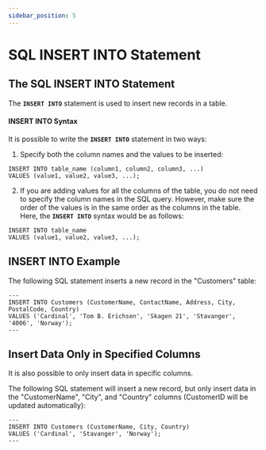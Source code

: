 ```yaml
---
sidebar_position: 5
---
```


# SQL INSERT INTO Statement

## The SQL INSERT INTO Statement

The **`INSERT INTO`** statement is used to insert new records in a table.

#### INSERT INTO Syntax

It is possible to write the **`INSERT INTO`** statement in two ways:

1. Specify both the column names and the values to be inserted:

```
INSERT INTO table_name (column1, column2, column3, ...)
VALUES (value1, value2, value3, ...);
```

2. If you are adding values for all the columns of the table, you do not need to specify the column names in the SQL query. However, make sure the order of the values is in the same order as the columns in the table. Here, the **`INSERT INTO`** syntax would be as follows:

```
INSERT INTO table_name
VALUES (value1, value2, value3, ...);
```

## INSERT INTO Example

The following SQL statement inserts a new record in the "Customers" table:

```text title="Example"
---
INSERT INTO Customers (CustomerName, ContactName, Address, City, PostalCode, Country)
VALUES ('Cardinal', 'Tom B. Erichsen', 'Skagen 21', 'Stavanger', '4006', 'Norway');
---
```

## Insert Data Only in Specified Columns

It is also possible to only insert data in specific columns.

The following SQL statement will insert a new record, but only insert data in the "CustomerName", "City", and "Country" columns (CustomerID will be updated automatically):

```text title="Example"
---
INSERT INTO Customers (CustomerName, City, Country)
VALUES ('Cardinal', 'Stavanger', 'Norway');
---
```

